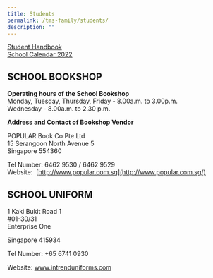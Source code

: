 ```yaml
---
title: Students
permalink: /tms-family/students/
description: ""
---
```

[Student Handbook](http://temaseksec.moe.edu.sg//tms-family/students/student-handbook)  
[School Calendar 2022](/events/school-calendar-2022)  

## SCHOOL BOOKSHOP


**Operating hours of the School Bookshop**  
Monday, Tuesday, Thursday, Friday - 8.00a.m. to 3.00p.m.  
Wednesday - 8.00a.m. to 2.30 p.m.  
  
**Address and Contact of Bookshop Vendor**  

POPULAR Book Co Pte Ltd  
15 Serangoon North Avenue 5  
Singapore 554360

[](https://pacificbookstores.com/)

Tel Number: 6462 9530 / 6462 9529  
Website: [](http://www.intrenduniforms.com.sg/) [http://www.popular.com.sg](http://www.popular.com.sg/)  
  

## SCHOOL UNIFORM


1 Kaki Bukit Road 1  
#01-30/31  
Enterprise One   

Singapore 415934

[](http://www.intrenduniforms.com.sg/)

Tel Number: +65 6741 0930

Website: www.intrenduniforms.com